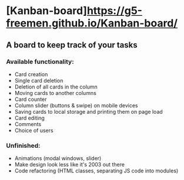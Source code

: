 # [Kanban-board]https://g5-freemen.github.io/Kanban-board/

## A board to keep track of your tasks

### Available functionality:
* Card creation
* Single card deletion
* Deletion of all cards in the column
* Moving cards to another columns
* Card counter
* Column slider (buttons & swipe) on mobile devices
* Saving cards to local storage and printing them on page load
* Card editing
* Comments
* Choice of users

### Unfinished: 
* Animations (modal windows, slider)
* Make design look less like it's 2003 out there 
* Code refactoring (HTML classes, separating JS code into modules)
